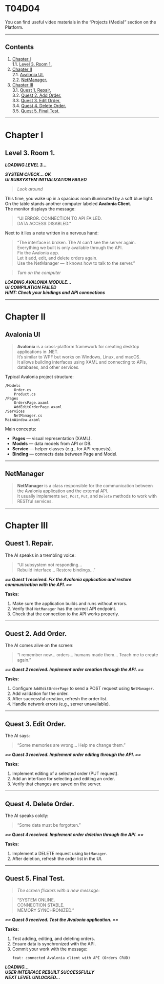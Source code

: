 # T04D04

You can find useful video materials in the “Projects (Media)” section on the Platform.  

---

## Contents

1. [Chapter I](#chapter-i)  
    1.1. [Level 3. Room 1.](#level-3-room-1)
2. [Chapter II](#chapter-ii)  
    2.1. [Avalonia UI.](#avalonia-ui)  
    2.2. [NetManager.](#netmanager)
3. [Chapter III](#chapter-iii)  
    3.1. [Quest 1. Repair.](#quest-1-repair)  
    3.2. [Quest 2. Add Order.](#quest-2-add-order)  
    3.3. [Quest 3. Edit Order.](#quest-3-edit-order)  
    3.4. [Quest 4. Delete Order.](#quest-4-delete-order)  
    3.5. [Quest 5. Final Test.](#quest-5-final-test)

---

# Chapter I

## Level 3. Room 1.

***LOADING LEVEL 3...***

***SYSTEM CHECK... OK***  
***UI SUBSYSTEM INITIALIZATION FAILED***

> *Look around*

This time, you wake up in a spacious room illuminated by a soft blue light.  
On the table stands another computer labeled **Avalonia Client**.  
The monitor displays the message:

> “UI ERROR. CONNECTION TO API FAILED.  
>  DATA ACCESS DISABLED.”

Next to it lies a note written in a nervous hand:

> “The interface is broken. The AI can’t see the server again.  
>   Everything we built is only available through the API.  
>   Fix the Avalonia app.  
>   Let it add, edit, and delete orders again.  
>   Use the NetManager — it knows how to talk to the server.”

> *Turn on the computer*

***LOADING AVALONIA MODULE...***  
***UI COMPILATION FAILED***  
***HINT: Check your bindings and API connections***

---

# Chapter II

## Avalonia UI

> **Avalonia** is a cross-platform framework for creating desktop applications in .NET.  
> It’s similar to WPF but works on Windows, Linux, and macOS.  
> It allows building interfaces using XAML and connecting to APIs, databases, and other services.

Typical Avalonia project structure:
```
/Models
    Order.cs
    Product.cs
/Pages
    OrdersPage.axaml
    AddEditOrderPage.axaml
/Services
    NetManager.cs
MainWindow.axaml
```

Main concepts:
- **Pages** — visual representation (XAML).  
- **Models** — data models from API or DB.  
- **Service** — helper classes (e.g., for API requests).  
- **Binding** — connects data between Page and Model.

---

## NetManager

> **NetManager** is a class responsible for the communication between the Avalonia application and the external API.  
> It usually implements `Get`, `Post`, `Put`, and `Delete` methods to work with RESTful services.

---

# Chapter III

## Quest 1. Repair.

The AI speaks in a trembling voice:

> “UI subsystem not responding...  
>  Rebuild interface... Restore bindings...”

_**== Quest 1 received. Fix the Avalonia application and restore communication with the API. ==**_

**Tasks:**
1. Make sure the application builds and runs without errors.  
2. Verify that `NetManager` has the correct API endpoint.  
3. Check that the connection to the API works properly.

---

## Quest 2. Add Order.

The AI comes alive on the screen:

> “I remember now... orders... humans made them... Teach me to create again.”

_**== Quest 2 received. Implement order creation through the API. ==**_

**Tasks:**
1. Configure `AddEditOrderPage` to send a POST request using `NetManager`.  
2. Add validation for the order.  
3. After successful creation, refresh the order list.  
4. Handle network errors (e.g., server unavailable).

---

## Quest 3. Edit Order.

The AI says:

> “Some memories are wrong... Help me change them.”

_**== Quest 3 received. Implement order editing through the API. ==**_

**Tasks:**
1. Implement editing of a selected order (PUT request).  
2. Add an interface for selecting and editing an order.  
3. Verify that changes are saved on the server.  

---

## Quest 4. Delete Order.

The AI speaks coldly:

> “Some data must be forgotten.”

_**== Quest 4 received. Implement order deletion through the API. ==**_

**Tasks:**
1. Implement a DELETE request using `NetManager`.  
2. After deletion, refresh the order list in the UI.  

---

## Quest 5. Final Test.

> *The screen flickers with a new message:*

> “SYSTEM ONLINE.  
>  CONNECTION STABLE.  
>  MEMORY SYNCHRONIZED.”

_**== Quest 5 received. Test the Avalonia application. ==**_

**Tasks:**
1. Test adding, editing, and deleting orders.  
2. Ensure data is synchronized with the API.  
3. Commit your work with the message:  
   ```
   feat: connected Avalonia client with API (Orders CRUD)
   ```

***LOADING...***  
***USER INTERFACE REBUILT SUCCESSFULLY***  
***NEXT LEVEL UNLOCKED...***  
